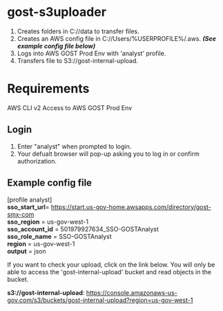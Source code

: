 # **gost-s3uploader**

1. Creates folders in C://data to transfer files.
2. Creates an AWS config file in C://Users/%USERPROFILE%/.aws. ***(See example config file below)***
3. Logs into AWS GOST Prod Env with 'analyst' profile.
4. Transfers file to S3://gost-internal-upload.

# **Requirements**
AWS CLI v2
Access to AWS GOST Prod Env

## **Login**
1. Enter "analyst" when prompted to login.
2. Your defualt browser will pop-up asking you to log in or confirm authorization.

## **Example config file**
[profile analyst]<br>
**sso_start_url**= https://start.us-gov-home.awsapps.com/directory/gost-smx-com<br>
**sso_region** = us-gov-west-1<br> 
**sso_account_id** = 501979927634_SSO-GOSTAnalyst<br>
**sso_role_name** = SSO-GOSTAnalyst<br>
**region** = us-gov-west-1<br>
**output** = json<br>

If you want to check your upload, click on the link below. You will only be able to access the 'gost-internal-upload' bucket and read objects in the bucket.<br>

**s3://gost-internal-upload**: https://console.amazonaws-us-gov.com/s3/buckets/gost-internal-upload?region=us-gov-west-1<br>








